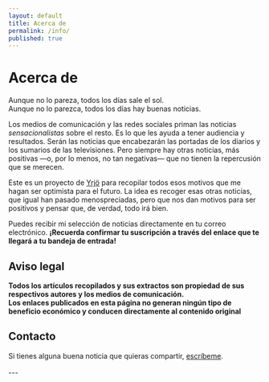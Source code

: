 ```yaml
---
layout: default
title: Acerca de
permalink: /info/
published: true
---
```


# Acerca de

Aunque no lo pareza, todos los días sale el sol.  
Aunque no lo parezca, todos los días hay buenas noticias.

Los medios de comunicación y las redes sociales priman las noticias _sensacionalistas_ sobre el resto. Es lo que les ayuda a tener audiencia y resultados. Serán las noticias que encabezarán las portadas de los diarios y los sumarios de las televisiones. Pero siempre hay otras noticias, más positivas —o, por lo menos, no tan negativas— que no tienen la repercusión que se merecen.

Este es un proyecto de [Yrjö](https://yrjo.tk/blog) para recopilar todos esos motivos que me hagan ser optimista para el futuro. La idea es recoger esas otras noticias, que igual han pasado menospreciadas, pero que nos dan motivos para ser positivos y pensar que, de verdad, todo irá bien.

Puedes recibir mi selección de noticias directamente en tu correo electrónico. **¡Recuerda confirmar tu suscripción a través del enlace que te llegará a tu bandeja de entrada!**

## Aviso legal

**Todos los artículos recopilados y sus extractos son propiedad de sus respectivos autores y los medios de comunicación.**  
**Los enlaces publicados en esta página no generan ningún tipo de beneficio económico y conducen directamente al contenido original**

## Contacto

Si tienes alguna buena noticia que quieras compartir, [escríbeme](mailto:yrjo@tuta.io).  
  
<div style="margin-top:1rem;"></div>   
---
<div style="margin-bottom:3rem;"></div>
